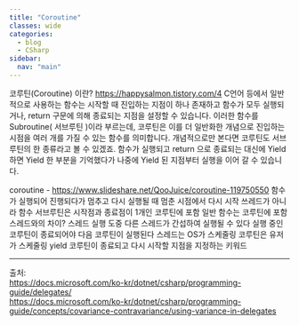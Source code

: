 ```yaml
---
title: "Coroutine"
classes: wide
categories: 
  - blog
  - CSharp
sidebar:
  nav: "main"
---
```

   

코루틴(Coroutine) 이란? https://happysalmon.tistory.com/4
C언어 등에서 일반적으로 사용하는 함수는 시작할 때 진입하는 지점이 하나 존재하고 함수가 모두 실행되거나, return 구문에 의해 종료되는 지점을 설정할 수 있습니다.
이러한 함수를 Subroutine( 서브루틴 )이라 부르는데, 코루틴은 이를 더 일반화한 개념으로 진입하는 시점을 여러 개를 가질 수 있는 함수를 의미합니다. 개념적으로만 본다면 코루틴도 서브루틴의 한 종류라고 볼 수 있겠죠.
함수가 실행되고 return 으로 종료되는 대신에 Yield 하면 Yield 한 부분을 기억했다가 나중에 Yield 된 지점부터 실행을 이어 갈 수 있습니다.

coroutine - https://www.slideshare.net/QooJuice/coroutine-119750550
함수가 실행되어 진행되다가 멈추고 다시 실행될 때 멈춘 시점에서 다시 시작
쓰레드가 아니라 함수
서브루틴은 시작점과 종료점이 1개인 코루틴에 포함
일반 함수는 코루틴에 포함
스레드와의 차이?
스레드 실행 도중 다른 스레드가 간섭하여 실행될 수 있다
실행 중인 코루틴이 종료되어야 다음 코루틴이 실행된다
스레드는 OS가 스케줄링
코루틴은 유저가 스케줄링
yield
코루틴이 종료되고 다시 시작할 지점을 지정하는 키워드


  
---  
출처:   
<https://docs.microsoft.com/ko-kr/dotnet/csharp/programming-guide/delegates/>  
<https://docs.microsoft.com/ko-kr/dotnet/csharp/programming-guide/concepts/covariance-contravariance/using-variance-in-delegates>
